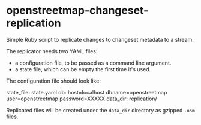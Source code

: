 openstreetmap-changeset-replication
===================================

Simple Ruby script to replicate changes to changeset metadata to a stream.

The replicator needs two YAML files:

* a configuration file, to be passed as a command line argument.
* a state file, which can be empty the first time it's used.

The configuration file should look like:

 state_file: state.yaml
 db: host=localhost dbname=openstreetmap user=openstreetmap password=XXXXX
 data_dir: replication/

Replicated files will be created under the `data_dir` directory as gzipped `.osm` files.
